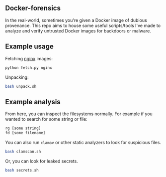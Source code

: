 ## Docker-forensics 
In the real-world, sometimes you're given a Docker image of dubious provenance.
This repo aims to house some useful scripts/tools I've made to analyze and verify untrusted Docker images for backdoors or malware.

## Example usage

Fetching [nginx](https://hub.docker.com/_/nginx) images:
```bash
python fetch.py nginx
```

Unpacking:
```bash
bash unpack.sh
```

## Example analysis

From here, you can inspect the filesystems normally. For example if you wanted to search for some string or file:
```bash
rg [some string]
fd [some filename]
```

You can also run `clamav` or other static analyzers to look for suspicious files.
```bash
bash clamscan.sh
```

Or, you can look for leaked secrets.
```bash
bash secrets.sh
```
